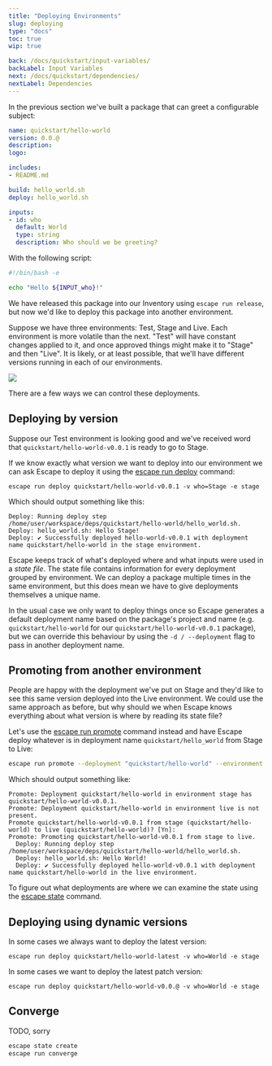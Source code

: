 ```yaml
---
title: "Deploying Environments"
slug: deploying
type: "docs"
toc: true
wip: true

back: /docs/quickstart/input-variables/
backLabel: Input Variables
next: /docs/quickstart/dependencies/
nextLabel: Dependencies
---
```


In the previous section we've built a package that can greet a configurable
subject:

```yaml
name: quickstart/hello-world
version: 0.0.@
description: 
logo: 

includes:
- README.md

build: hello_world.sh
deploy: hello_world.sh

inputs:
- id: who
  default: World
  type: string
  description: Who should we be greeting?
```

With the following script:

```bash
#!/bin/bash -e

echo "Hello ${INPUT_who}!"
```

We have released this package into our Inventory using `escape run release`,
but now we'd like to deploy this package into another environment. 

Suppose we have three environments: Test, Stage and Live. Each environment is
more volatile than the next. "Test" will have constant changes applied to it,
and once approved things might make it to "Stage" and then "Live". It is
likely, or at least possible, that we'll have different versions running in
each of our environments.

<img src='/img/envs.png'>

There are a few ways we can control these deployments.

## Deploying by version

Suppose our Test environment is looking good and we've received word that
`quickstart/hello-world-v0.0.1` is ready to go to Stage.

If we know exactly what version we want to deploy into our environment we can
ask Escape to deploy it using the [escape run deploy](/docs/reference/escape_run_deploy/)
command:

```
escape run deploy quickstart/hello-world-v0.0.1 -v who=Stage -e stage
```

Which should output something like this:

```
Deploy: Running deploy step /home/user/workspace/deps/quickstart/hello-world/hello_world.sh.
Deploy: hello_world.sh: Hello Stage!
Deploy: ✔️ Successfully deployed hello-world-v0.0.1 with deployment name quickstart/hello-world in the stage environment.
```

Escape keeps track of what's deployed where and what inputs were used in a
_state file_. The state file contains information for every deployment grouped by
environment. We can deploy a package multiple times in the same environment, but 
this does mean we have to give deployments themselves a unique name. 

In the usual case we only want to deploy things once so Escape generates a
default deployment name based on the package's project and name (e.g.
`quickstart/hello-world` for our `quickstart/hello-world-v0.0.1` package), but
we can override this behaviour by using the `-d / --deployment` flag to pass in 
another deployment name. 

## Promoting from another environment

People are happy with the deployment we've put on Stage and they'd like to see
this same version deployed into the Live environment. We could use the same
approach as before, but why should we when Escape knows everything about what
version is where by reading its state file?

Let's use the [escape run promote](/docs/reference/escape_run_promote) command instead
and have Escape deploy whatever is in deployment name `quickstart/hello_world`
from Stage to Live:

```bash
escape run promote --deployment "quickstart/hello-world" --environment stage --to live
```

Which should output something like:

```
Promote: Deployment quickstart/hello-world in environment stage has quickstart/hello-world-v0.0.1.
Promote: Deployment quickstart/hello-world in environment live is not present.
Promote quickstart/hello-world-v0.0.1 from stage (quickstart/hello-world) to live (quickstart/hello-world)? [Yn]:
Promote: Promoting quickstart/hello-world-v0.0.1 from stage to live.
  Deploy: Running deploy step /home/user/workspace/deps/quickstart/hello-world/hello_world.sh.
  Deploy: hello_world.sh: Hello World!
  Deploy: ✔️ Successfully deployed hello-world-v0.0.1 with deployment name quickstart/hello-world in the live environment.
```

<div class='docling'>
To figure out what deployments are where we can examine the state using the
<a href='/docs/reference/escape_state/'>escape state</a> command.
</div>

## Deploying using dynamic versions

In some cases we always want to deploy the latest version:

```
escape run deploy quickstart/hello-world-latest -v who=World -e stage
```

In some cases we want to deploy the latest patch version:

```
escape run deploy quickstart/hello-world-v0.0.@ -v who=World -e stage
```


## Converge

TODO, sorry

```bash
escape state create
escape run converge
```
